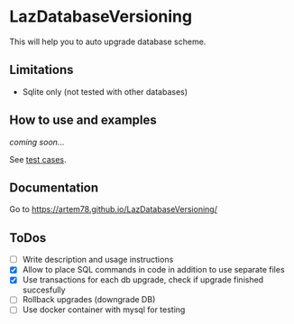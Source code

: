 # LazDatabaseVersioning

This will help you to auto upgrade database scheme.

## Limitations

- Sqlite only (not tested with other databases)

## How to use and examples

*coming soon...*

See [test cases](/Tests/testcase1.pas).

## Documentation

Go to https://artem78.github.io/LazDatabaseVersioning/

## ToDos
- [ ] Write description and usage instructions
- [x] Allow to place SQL commands in code in addition to use separate files
- [x] Use transactions for each db upgrade, check if upgrade finished succesfully
- [ ] Rollback upgrades (downgrade DB)
- [ ] Use docker container with mysql for testing
